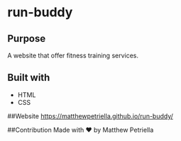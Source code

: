# run-buddy

## Purpose
A website that offer fitness training services.

## Built with
* HTML
* CSS

##Website
https://matthewpetriella.github.io/run-buddy/

##Contribution
Made with ❤️ by Matthew Petriella
